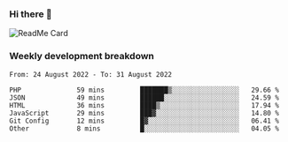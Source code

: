 ### Hi there 👋

<!--
**itzcy/itzcy** is a ✨ _special_ ✨ repository because its `README.md` (this file) appears on your GitHub profile.

Here are some ideas to get you started:

- 🔭 I’m currently working on ...
- 🌱 I’m currently learning ...
- 👯 I’m looking to collaborate on ...
- 🤔 I’m looking for help with ...
- 💬 Ask me about ...
- 📫 How to reach me: ...
- 😄 Pronouns: ...
- ⚡ Fun fact: ...
-->
![ReadMe Card](https://github-readme-stats.vercel.app/api?username=itzcy&show_icons=true&title_color=2d3198&icon_color=797cb8&text_color=24292e&bg_color=f6f8fa)

### Weekly development breakdown
<!--START_SECTION:waka-->

```text
From: 24 August 2022 - To: 31 August 2022

PHP              59 mins         ███████▒░░░░░░░░░░░░░░░░░   29.66 %
JSON             49 mins         ██████░░░░░░░░░░░░░░░░░░░   24.59 %
HTML             36 mins         ████▒░░░░░░░░░░░░░░░░░░░░   17.94 %
JavaScript       29 mins         ███▓░░░░░░░░░░░░░░░░░░░░░   14.80 %
Git Config       12 mins         █▓░░░░░░░░░░░░░░░░░░░░░░░   06.41 %
Other            8 mins          █░░░░░░░░░░░░░░░░░░░░░░░░   04.05 %
```

<!--END_SECTION:waka-->
